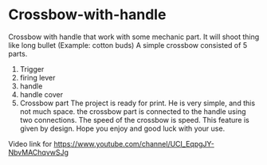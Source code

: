# Crossbow-with-handle
Crossbow with handle that work with some mechanic part. It will shoot thing like long bullet (Example: cotton buds)
A simple crossbow consisted of 5 parts.
1) Trigger
2) firing lever
3) handle
4) handle cover
5) Crossbow part
The project is ready for print. He is very simple, and this
not much space. the crossbow part is connected to the handle using two connections. The speed of the crossbow is speed. This feature is given by design. Hope you enjoy and good luck with your use.

Video link for https://www.youtube.com/channel/UCI_EqpgJY-NbvMAChqvwSJg
